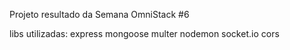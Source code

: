 Projeto resultado da Semana OmniStack #6

libs utilizadas:
express
mongoose
multer
nodemon
socket.io
cors